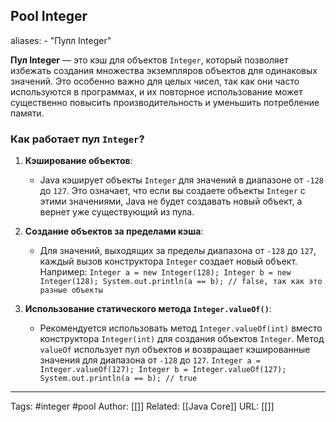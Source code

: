## Pool Integer

aliases: 
	- "Пулл Integer"

**Пул Integer** — это кэш для объектов `Integer`, который позволяет избежать создания множества экземпляров объектов для одинаковых значений. Это особенно важно для целых чисел, так как они часто используются в программах, и их повторное использование может существенно повысить производительность и уменьшить потребление памяти.
### Как работает пул `Integer`?
1. **Кэширование объектов**:
    - Java кэширует объекты `Integer` для значений в диапазоне от `-128` до `127`. Это означает, что если вы создаете объекты `Integer` с этими значениями, Java не будет создавать новый объект, а вернет уже существующий из пула.
2. **Создание объектов за пределами кэша**:
    - Для значений, выходящих за пределы диапазона от `-128` до `127`, каждый вызов конструктора `Integer` создает новый объект. Например:
        `Integer a = new Integer(128); Integer b = new Integer(128); System.out.println(a == b); // false, так как это разные объекты`
        
3. **Использование статического метода `Integer.valueOf()`**:
    - Рекомендуется использовать метод `Integer.valueOf(int)` вместо конструктора `Integer(int)` для создания объектов `Integer`. Метод `valueOf` использует пул объектов и возвращает кэшированные значения для диапазона от `-128` до `127`.
        `Integer a = Integer.valueOf(127); Integer b = Integer.valueOf(127); System.out.println(a == b); // true`


---
Tags: #integer #pool
Author: [[]]
Related: [[Java Core]]
URL: [[]]